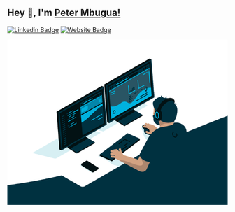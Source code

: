 ## Hey 👋, I'm [Peter Mbugua!](https://github.com/mbuguap)

[![Linkedin Badge](https://img.shields.io/badge/-LinkedIn-0e76a8?style=flat-square&logo=Linkedin&logoColor=white)](https://www.linkedin.com/in/peter-mbugua-wanjiru/)
[![Website Badge](https://img.shields.io/badge/Website-3b5998?style=flat-square&logo=google-chrome&logoColor=white)](http://portfolio-mbuguap.vercel.app/)

![code gif](code.gif)